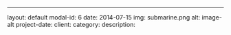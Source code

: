 ---
layout: default
modal-id: 6
date: 2014-07-15
img: submarine.png
alt: image-alt
project-date: 
client: 
category: 
description: 
